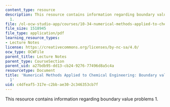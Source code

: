 ```yaml
---
content_type: resource
description: This resource contains information regarding boundary value problems
  1.
file: /ol-ocw-studio-app/courses/10-34-numerical-methods-applied-to-chemical-engineering-fall-2015/c4dfeaf5317ec2bbae302c346353cb7f_MIT10_34F15_Lec19.pdf
file_size: 1518945
file_type: application/pdf
learning_resource_types:
- Lecture Notes
license: https://creativecommons.org/licenses/by-nc-sa/4.0/
ocw_type: OCWFile
parent_title: Lecture Notes
parent_type: CourseSection
parent_uid: a27bdb95-dd13-cb24-9276-77496d8a5c4a
resourcetype: Document
title: 'Numerical Methods Applied to Chemical Engineering: Boundary value problems
  1'
uid: c4dfeaf5-317e-c2bb-ae30-2c346353cb7f
---
```

This resource contains information regarding boundary value problems 1.